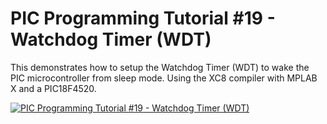 # **PIC Programming Tutorial #19 - Watchdog Timer (WDT)**

This demonstrates how to setup the Watchdog Timer (WDT) to wake the PIC microcontroller from sleep mode. Using the XC8 compiler with MPLAB X and a PIC18F4520.

[![PIC Programming Tutorial #19 - Watchdog Timer (WDT)](https://img.youtube.com/vi/EdG2QtoUE9w/0.jpg)](https://www.youtube.com/watch?v=EdG2QtoUE9w "PIC Programming Tutorial #19 - Watchdog Timer (WDT)")

 



















